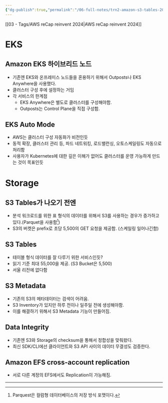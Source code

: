 ```yaml
---
{"dg-publish":true,"permalink":"/06-full-notes/trn2-amazon-s3-tables-2025-computing-and/","noteIcon":""}
---
```


[[03 - Tags/AWS reCap reinvent 2024\|AWS reCap reinvent 2024]]
# EKS
## Amazon EKS 하이브리드 노드
- 기존엔 EKS와 온프레미스 노드들을 혼용하기 위해서 Outposts나 EKS Anywhere을 사용했다.
- 클러스터 구성 후에 설정하는 거임
- 각 서비스의 한계점
	- EKS Anywhere은 별도로 클러스터를 구성해야함.
	- Outposts는 Control Plane을 직접 구성함.
## EKS Auto Mode
- AWS는 클러스터 구성 자동화가 비전인듯
- 동적 확장, 클러스터 관리 등, 파드 네트워킹, 로드밸런싱, 오토스케일링도 자동으로 처리함
- 사용자가 Kubernetes에 대한 깊은 이해가 없어도 클러스터를 운영 가능하게 만드는 것이 목표인듯
# Storage
## S3 Tables가 나오기 전엔
- 분석 워크로드를 위한 표 형식의 데이터를 위해서 S3를 사용하는 경우가 증가하고 있다.(Parquet을 사용함[^1])
- S3의 버켓은 prefix로 초당 5,500의 GET 요청을 제공함. (스케일링 일어나긴함)
## S3 Tables
- 테이블 형식 데이터를 잘 다루기 위한 서비스인듯?
- 읽기 기준 최대 55,000을 제공. (S3 Bucket은 5,500)
- 서울 리전에 없다함
## S3 Metadata
- 기존의 S3의 메타데이터는 검색이 어려움.
- S3 Inventory가 있지만 하루 전이나 일주일 전에 생성해야함.
- 이를 해결하기 위해서 S3 Metadata 기능이 만들어짐.
## Data Integrity
- 기존엔 S3와 Storage의 checksum을 통해서 정합성을 맞춰왔다.
- 최신 SDK/CLI에선 클라이언트와 S3 API 사이의 데이터 무결성도 검증한다.
## Amazon EFS cross-account replication
- 서로 다른 계정의 EFS에서도 Replication이 가능해짐.
---
[^1]: Parquest은 컬럼형 데이터베이스의 저장 방식 포맷이다.